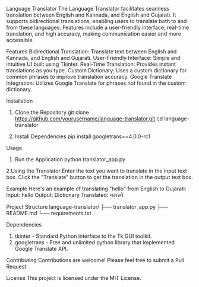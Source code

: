 Language Translator
The Language Translator facilitates seamless translation between English and Kannada, and English and Gujarati. It supports bidirectional translations, enabling users to translate both to and from these languages. Features include a user-friendly interface, real-time translation, and high accuracy, making communication easier and more accessible.

Features
Bidirectional Translation: Translate text between English and Kannada, and English and Gujarati.
User-Friendly Interface: Simple and intuitive UI built using Tkinter.
Real-Time Translation: Provides instant translations as you type.
Custom Dictionary: Uses a custom dictionary for common phrases to improve translation accuracy.
Google Translate Integration: Utilizes Google Translate for phrases not found in the custom dictionary.

Installation
1. Clone the Repository
   git clone https://github.com/yourusername/language-translator.git
   cd language-translator

2. Install Dependencies
   pip install googletrans==4.0.0-rc1
   
Usage
1. Run the Application
   python translator_app.py
   
2.Using the Translator
   Enter the text you want to translate in the input text box.
   Click the "Translate" button to get the translation in the output text box.

Example
Here's an example of translating "hello" from English to Gujarati:
Input: hello
Output: Dictionary Translated: નમસ્તે

Project Structure
language-translator/
├── translator_app.py
├── README.md
└── requirements.txt

Dependencies
1. tkinter - Standard Python interface to the Tk GUI toolkit.
2. googletrans - Free and unlimited python library that implemented Google Translate API.

Contributing
Contributions are welcome! Please feel free to submit a Pull Request.

License
This project is licensed under the MIT License.
